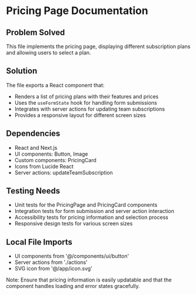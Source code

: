 # Pricing Page Documentation

## Problem Solved
This file implements the pricing page, displaying different subscription plans and allowing users to select a plan.

## Solution
The file exports a React component that:
- Renders a list of pricing plans with their features and prices
- Uses the `useFormState` hook for handling form submissions
- Integrates with server actions for updating team subscriptions
- Provides a responsive layout for different screen sizes

## Dependencies
- React and Next.js
- UI components: Button, Image
- Custom components: PricingCard
- Icons from Lucide React
- Server actions: updateTeamSubscription

## Testing Needs
- Unit tests for the PricingPage and PricingCard components
- Integration tests for form submission and server action interaction
- Accessibility tests for pricing information and selection process
- Responsive design tests for various screen sizes

## Local File Imports
- UI components from '@/components/ui/button'
- Server actions from './actions'
- SVG icon from '@/app/icon.svg'

Note: Ensure that pricing information is easily updatable and that the component handles loading and error states gracefully.